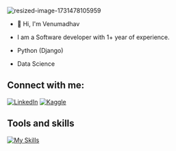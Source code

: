 ![resized-image-1731478105959](https://github.com/user-attachments/assets/172a0026-7d0b-4cad-bb61-8606a8532697)

- 👋 Hi, I'm Venumadhav

-  I am a Software developer with 1+ year of experience.
-  Python (Django)
-  Data Science 



## Connect with me:
[![LinkedIn](https://img.shields.io/badge/LinkedIn-%230077B5.svg?logo=linkedin&logoColor=white)](https://www.linkedin.com/in/venumadhav07) 
[![Kaggle](https://img.shields.io/badge/kaggle-%230077B5.svg?logo=kaggle&logoColor=white)](https://www.kaggle.com/venumadhav06) 




## Tools and skills
[![My Skills](https://skillicons.dev/icons?i=python,php,html,css,js,mysql,git,flask&perline=5)](https://skillicons.dev)


